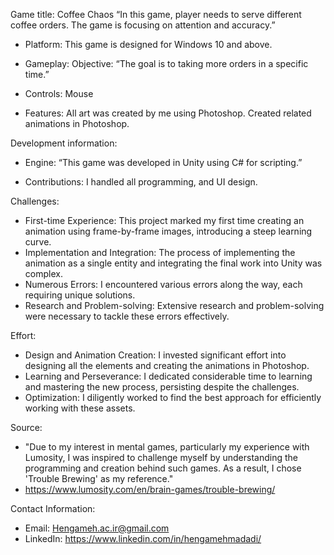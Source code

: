 Game title: Coffee Chaos
“In this game, player needs to serve different coffee orders. The game is focusing on attention and accuracy.” 

  - Platform:
 This game is designed for Windows 10 and above. 

 - Gameplay:
   Objective:
    “The goal is to taking more orders in a specific time.”
 - Controls:
    Mouse
 - Features:
    All art was created by me using Photoshop.
    Created related animations in Photoshop.
  
Development information:
 - Engine:
  “This game was developed in Unity using C# for scripting.”

 - Contributions:
   I handled all programming, and UI design.


Challenges: 
 - First-time Experience: This project marked my first time creating an animation using frame-by-frame images, introducing a steep learning curve. 
 - Implementation and Integration: The process of implementing the animation as a single entity and integrating the final work into Unity was complex. 
 - Numerous Errors: I encountered various errors along the way, each requiring unique solutions. 
 - Research and Problem-solving: Extensive research and problem-solving were necessary to tackle these errors effectively. 

Effort:
 - Design and Animation Creation: I invested significant effort into designing all the elements and creating the animations in Photoshop. 
 - Learning and Perseverance: I dedicated considerable time to learning and mastering the new process, persisting despite the challenges. 
 - Optimization: I diligently worked to find the best approach for efficiently working with these assets. 

Source:
  - "Due to my interest in mental games, particularly my experience with Lumosity, I was inspired to challenge myself by understanding the programming and creation behind such games. As a result, I chose 'Trouble   Brewing' as my reference." 
  - https://www.lumosity.com/en/brain-games/trouble-brewing/


Contact Information:
  - Email: Hengameh.ac.ir@gmail.com 
  - LinkedIn: https://www.linkedin.com/in/hengamehmadadi/
